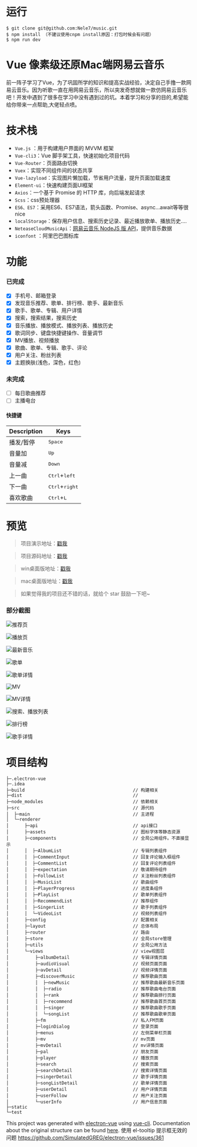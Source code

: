 # 运行
```
$ git clone git@github.com:Nele7/music.git
$ npm install （不建议使用cnpm install原因：打包时候会有问题）
$ npm run dev
```
# Vue 像素级还原Mac端网易云音乐

前一阵子学习了Vue，为了巩固所学的知识和提高实战经验，决定自己手撸一款网易云音乐。因为听歌一直在用网易云音乐，所以突发奇想就做一款仿网易云音乐吧！开发中遇到了很多在学习中没有遇到过的坑。本着学习和分享的目的,希望能给你带来一点帮助,大佬轻点喷。

# 技术栈
- `Vue.js` ：用于构建用户界面的 MVVM 框架
- `Vue-cli3`：Vue 脚手架工具，快速初始化项目代码
- `Vue-Router`：页面路由切换
- `Vuex`：实现不同组件间的状态共享
- `Vue-lazyload`：实现图片懒加载，节省用户流量，提升页面加载速度
- `Element-ui`：快速构建页面UI框架
- `Axios`：一个基于 Promise 的 HTTP 库，向后端发起请求
- `Scss`：css预处理器
- `ES6、ES7`：采用ES6、ES7语法，箭头函数、Promise、async...await等等很nice
- `localStorage`：保存用户信息、搜索历史记录、最近播放歌单、播放历史....
- `NeteaseCloudMusicApi`：[网易云音乐 NodeJS 版 API](https://github.com/Binaryify/NeteaseCloudMusicApi)，提供音乐数据
- `iconfont` ：阿里巴巴图标库

# 功能

### 已完成
- [x] 手机号、邮箱登录
- [x] 发现音乐推荐、歌单、排行榜、歌手、最新音乐
- [x] 歌手、歌单、专辑、用户详情
- [x] 搜索，搜索结果，搜索历史
- [x] 音乐播放、播放模式、播放列表、播放历史
- [x] 歌词同步、键盘快捷键操作、音量调节
- [x] MV播放、视频播放
- [x] 歌曲、歌单、专辑、歌手、评论
- [x] 用户关注、粉丝列表
- [x] 主题换肤(浅色，深色，红色)

### 未完成
- [ ] 每日歌曲推荐
- [ ] 主播电台

#### 快捷键
Description|Keys
---|---
播发/暂停|<kbd>Space</kbd>
音量加|<kbd>Up</kbd>
音量减|<kbd>Down</kbd>
上一曲|<kbd>Ctrl</kbd>+<kbd>left</kbd>
下一曲|<kbd>Ctrl</kbd>+<kbd>right</kbd>
喜欢歌曲|<kbd>Ctrl</kbd>+<kbd>L</kbd>


# 预览
> 项目演示地址：[戳我](http://wyhan.art)

> 项目源码地址：[戳我](https://github.com/Nele7/music)

> win桌面版地址：[戳我]()

> mac桌面版地址：[戳我]()

>如果觉得我的项目还不错的话，就给个 star 鼓励一下吧~

### 部分截图
![推荐页](https://user-gold-cdn.xitu.io/2019/8/24/16cc321da4b17fb0?w=2000&h=1662&f=png&s=3069205)

![播放页](https://user-gold-cdn.xitu.io/2019/8/24/16cc34afa163af9e?w=2000&h=1340&f=png&s=1262488)

![最新音乐](https://user-gold-cdn.xitu.io/2019/8/24/16cc327fe7948120?w=2040&h=1412&f=png&s=471472)

![歌单](https://user-gold-cdn.xitu.io/2019/8/24/16cc32dacfcfe074?w=2000&h=1340&f=png&s=2130335)

![歌单详情](https://user-gold-cdn.xitu.io/2019/8/24/16cc32dacfcfe074?w=2000&h=1340&f=png&s=2130335)

![MV](https://user-gold-cdn.xitu.io/2019/8/24/16cc32e67e98d0e0?w=2040&h=1412&f=png&s=1322293)

![MV详情](https://user-gold-cdn.xitu.io/2019/8/24/16cc32ed42936ebe?w=2000&h=1662&f=png&s=814324)

![搜索、播放列表](https://user-gold-cdn.xitu.io/2019/8/24/16cc32f284b7ddb3?w=2040&h=1412&f=png&s=390877)

![排行榜](https://user-gold-cdn.xitu.io/2019/8/24/16cc32f71fcb86cb?w=2018&h=1374&f=png&s=509293)

![歌手详情](https://user-gold-cdn.xitu.io/2019/8/24/16cc34bc33622276?w=2000&h=1662&f=png&s=858546)

# 项目结构
```
├─.electron-vue
├─.idea
├─build                                         // 构建相关
├─dist                                          // 
├─node_modules                                  // 依赖相关
├─src                                           // 源代码
│  ├─main                                       // 主进程
│  └─renderer                                   
│      ├─api                                    // api接口
│      ├─assets                                 // 图标字体等静态资源
│      ├─components                             // 全局公用组件。不直接显示
│      │  ├─AlbumList                           // 专辑列表组件
│      │  ├─CommentInput                        // 回复评论输入框组件
│      │  ├─CommentList                         // 回复评论列表组件
│      │  ├─expectation                         // 敬请期待组件
│      │  ├─FollowList                          // 关注粉丝列表组件
│      │  ├─MusicList                           // 歌曲组件
│      │  ├─PlayerProgress                      // 进度条组件
│      │  ├─PlayList                            // 歌单列表组件
│      │  ├─RecommendList                       // 推荐组件
│      │  ├─SingerList                          // 歌手列表组件
│      │  └─VideoList                           // 视频列表组件    
│      ├─config                                 // 配置相关
│      ├─layout                                 // 总体布局
│      ├─router                                 // 路由
│      ├─store                                  // 全局store管理
│      ├─utils                                  // 全局公用方法
│      └─views                                  // view视图层
│          ├─albumDetail                        // 专辑详情页面
│          ├─audioVisual                        // 视频页面页面
│          ├─avDetail                           // 视频详情页面        
│          ├─discoverMusic                      // 推荐歌曲页面       
│          │  ├─newMusic                        // 推荐歌曲最新音乐页面
│          │  ├─radio                           // 推荐歌曲电台页面
│          │  ├─rank                            // 推荐歌曲排行页面
│          │  ├─recommend                       // 推荐歌曲首页页面
│          │  ├─singer                          // 推荐歌曲歌手页面
│          │  └─songList                        // 推荐歌曲歌单页面
│          ├─fm                                 // 私人FM页面    
│          ├─loginDialog                        // 登录页面    
│          ├─menus                              // 左侧菜单栏页面
│          ├─mv                                 // mv页面
│          ├─mvDetail                           // mv详情页面        
│          ├─pal                                // 朋友页面
│          ├─player                             // 播放页面
│          ├─search                             // 搜索页面
│          ├─searchDetail                       // 搜索详情页面
│          ├─singerDetail                       // 歌手详情页面
│          ├─songListDetail                     // 歌单详情页面
│          ├─userDetail                         // 用户详情页面    
│          ├─userFollow                         // 用户关注页面
│          └─userInfo                           // 用户信息页面
├─static
└─test
```

This project was generated with [electron-vue](https://github.com/SimulatedGREG/electron-vue) using [vue-cli](https://github.com/vuejs/vue-cli). Documentation about the original structure can be found [here](https://simulatedgreg.gitbooks.io/electron-vue/content/index.html).
使用 el-tooltip 提示框无效的问题
https://github.com/SimulatedGREG/electron-vue/issues/361
